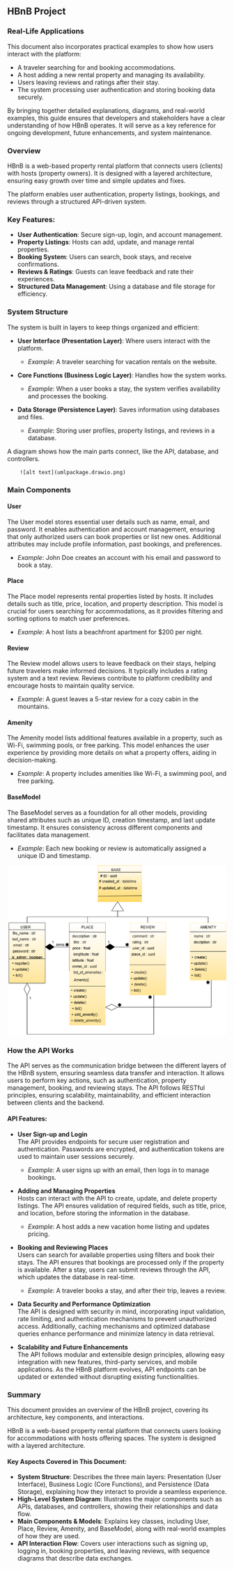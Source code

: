 
## HBnB Project

### Real-Life Applications
This document also incorporates practical examples to show how users interact with the platform:
- A traveler searching for and booking accommodations.
- A host adding a new rental property and managing its availability.
- Users leaving reviews and ratings after their stay.
- The system processing user authentication and storing booking data securely.

By bringing together detailed explanations, diagrams, and real-world examples, this guide ensures that developers and stakeholders have a clear understanding of how HBnB operates. It will serve as a key reference for ongoing development, future enhancements, and system maintenance.

### Overview
HBnB is a web-based property rental platform that connects users (clients) with hosts (property owners). It is designed with a layered architecture, ensuring easy growth over time and simple updates and fixes.

The platform enables user authentication, property listings, bookings, and reviews through a structured API-driven system.

### Key Features:
- **User Authentication**: Secure sign-up, login, and account management.
- **Property Listings**: Hosts can add, update, and manage rental properties.
- **Booking System**: Users can search, book stays, and receive confirmations.
- **Reviews & Ratings**: Guests can leave feedback and rate their experiences.
- **Structured Data Management**: Using a database and file storage for efficiency.

### System Structure
The system is built in layers to keep things organized and efficient:

- **User Interface (Presentation Layer)**: Where users interact with the platform.
  - *Example*: A traveler searching for vacation rentals on the website.

- **Core Functions (Business Logic Layer)**: Handles how the system works.
  - *Example*: When a user books a stay, the system verifies availability and processes the booking.

- **Data Storage (Persistence Layer)**: Saves information using databases and files.
  - *Example*: Storing user profiles, property listings, and reviews in a database.

A diagram shows how the main parts connect, like the API, database, and controllers.


        ![alt text](umlpackage.drawio.png)

### Main Components
#### User
The User model stores essential user details such as name, email, and password. It enables authentication and account management, ensuring that only authorized users can book properties or list new ones. Additional attributes may include profile information, past bookings, and preferences.

- *Example*: John Doe creates an account with his email and password to book a stay.

#### Place
The Place model represents rental properties listed by hosts. It includes details such as title, price, location, and property description. This model is crucial for users searching for accommodations, as it provides filtering and sorting options to match user preferences.

- *Example*: A host lists a beachfront apartment for $200 per night.

#### Review
The Review model allows users to leave feedback on their stays, helping future travelers make informed decisions. It typically includes a rating system and a text review. Reviews contribute to platform credibility and encourage hosts to maintain quality service.

- *Example*: A guest leaves a 5-star review for a cozy cabin in the mountains.

#### Amenity
The Amenity model lists additional features available in a property, such as Wi-Fi, swimming pools, or free parking. This model enhances the user experience by providing more details on what a property offers, aiding in decision-making.

- *Example*: A property includes amenities like Wi-Fi, a swimming pool, and free parking.

#### BaseModel
The BaseModel serves as a foundation for all other models, providing shared attributes such as unique ID, creation timestamp, and last update timestamp. It ensures consistency across different components and facilitates data management.

- *Example*: Each new booking or review is automatically assigned a unique ID and timestamp.


![alt text](classdiagram.drawio.finish.png)

### How the API Works
The API serves as the communication bridge between the different layers of the HBnB system, ensuring seamless data transfer and interaction. It allows users to perform key actions, such as authentication, property management, booking, and reviewing stays. The API follows RESTful principles, ensuring scalability, maintainability, and efficient interaction between clients and the backend.

#### API Features:
- **User Sign-up and Login**  
  The API provides endpoints for secure user registration and authentication. Passwords are encrypted, and authentication tokens are used to maintain user sessions securely.  
  - *Example*: A user signs up with an email, then logs in to manage bookings.

- **Adding and Managing Properties**  
  Hosts can interact with the API to create, update, and delete property listings. The API ensures validation of required fields, such as title, price, and location, before storing the information in the database.  
  - *Example*: A host adds a new vacation home listing and updates pricing.

- **Booking and Reviewing Places**  
  Users can search for available properties using filters and book their stays. The API ensures that bookings are processed only if the property is available. After a stay, users can submit reviews through the API, which updates the database in real-time.  
  - *Example*: A traveler books a stay, and after their trip, leaves a review.

- **Data Security and Performance Optimization**  
  The API is designed with security in mind, incorporating input validation, rate limiting, and authentication mechanisms to prevent unauthorized access. Additionally, caching mechanisms and optimized database queries enhance performance and minimize latency in data retrieval.

- **Scalability and Future Enhancements**  
  The API follows modular and extensible design principles, allowing easy integration with new features, third-party services, and mobile applications. As the HBnB platform evolves, API endpoints can be updated or extended without disrupting existing functionalities.

### Summary
This document provides an overview of the HBnB project, covering its architecture, key components, and interactions.

HBnB is a web-based property rental platform that connects users looking for accommodations with hosts offering spaces. The system is designed with a layered architecture.

#### Key Aspects Covered in This Document:
- **System Structure**: Describes the three main layers: Presentation (User Interface), Business Logic (Core Functions), and Persistence (Data Storage), explaining how they interact to provide a seamless experience.
- **High-Level System Diagram**: Illustrates the major components such as APIs, databases, and controllers, showing their relationships and data flow.
- **Main Components & Models**: Explains key classes, including User, Place, Review, Amenity, and BaseModel, along with real-world examples of how they are used.
- **API Interaction Flow**: Covers user interactions such as signing up, logging in, booking properties, and leaving reviews, with sequence diagrams that describe data exchanges.
